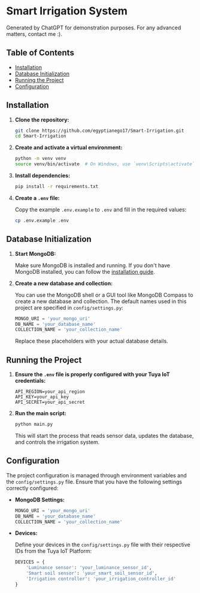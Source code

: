 # Smart Irrigation System

Generated by ChatGPT for demonstration purposes. For any advanced matters, contact me :).

## Table of Contents

- [Installation](#installation)
- [Database Initialization](#database-initialization)
- [Running the Project](#running-the-project)
- [Configuration](#configuration)

## Installation

1. **Clone the repository:**

    ```sh
    git clone https://github.com/egyptianego17/Smart-Irrigation.git
    cd Smart-Irrigation
    ```

2. **Create and activate a virtual environment:**

    ```sh
    python -m venv venv
    source venv/bin/activate  # On Windows, use `venv\Scripts\activate`
    ```

3. **Install dependencies:**

    ```sh
    pip install -r requirements.txt
    ```

4. **Create a `.env` file:**

    Copy the example `.env.example` to `.env` and fill in the required values:

    ```sh
    cp .env.example .env
    ```

## Database Initialization

1. **Start MongoDB:**

    Make sure MongoDB is installed and running. If you don't have MongoDB installed, you can follow the [installation guide](https://docs.mongodb.com/manual/installation/).

2. **Create a new database and collection:**

    You can use the MongoDB shell or a GUI tool like MongoDB Compass to create a new database and collection. The default names used in this project are specified in `config/settings.py`:

    ```python
    MONGO_URI = 'your_mongo_uri'
    DB_NAME = 'your_database_name'
    COLLECTION_NAME = 'your_collection_name'
    ```

    Replace these placeholders with your actual database details.

## Running the Project

1. **Ensure the `.env` file is properly configured with your Tuya IoT credentials:**

    ```env
    API_REGION=your_api_region
    API_KEY=your_api_key
    API_SECRET=your_api_secret
    ```

2. **Run the main script:**

    ```sh
    python main.py
    ```

    This will start the process that reads sensor data, updates the database, and controls the irrigation system.

## Configuration

The project configuration is managed through environment variables and the `config/settings.py` file. Ensure that you have the following settings correctly configured:

- **MongoDB Settings:**

    ```python
    MONGO_URI = 'your_mongo_uri'
    DB_NAME = 'your_database_name'
    COLLECTION_NAME = 'your_collection_name'
    ```

- **Devices:**

    Define your devices in the `config/settings.py` file with their respective IDs from the Tuya IoT Platform:

    ```python
    DEVICES = {
        'Luminance sensor': 'your_luminance_sensor_id',
        'Smart soil sensor': 'your_smart_soil_sensor_id',
        'Irrigation controller': 'your_irrigation_controller_id'
    }
    ```
